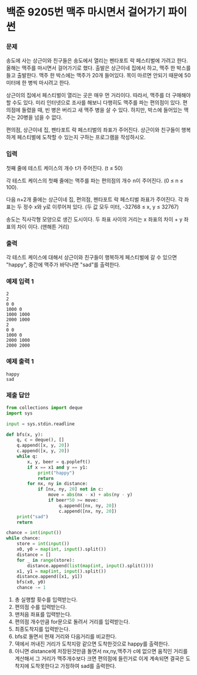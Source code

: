 # 백준 9205번 맥주 마시면서 걸어가기 파이썬

### 문제

송도에 사는 상근이와 친구들은 송도에서 열리는 펜타포트 락 페스티벌에 가려고 한다. 올해는 맥주를 마시면서 걸어가기로 했다. 출발은 상근이네 집에서 하고, 맥주 한 박스를 들고 출발한다. 맥주 한 박스에는 맥주가 20개 들어있다. 목이 마르면 안되기 때문에 50미터에 한 병씩 마시려고 한다.

상근이의 집에서 페스티벌이 열리는 곳은 매우 먼 거리이다. 따라서, 맥주를 더 구매해야 할 수도 있다. 미리 인터넷으로 조사를 해보니 다행히도 맥주를 파는 편의점이 있다. 편의점에 들렸을 때, 빈 병은 버리고 새 맥주 병을 살 수 있다. 하지만, 박스에 들어있는 맥주는 20병을 넘을 수 없다.

편의점, 상근이네 집, 펜타포트 락 페스티벌의 좌표가 주어진다. 상근이와 친구들이 행복하게 페스티벌에 도착할 수 있는지 구하는 프로그램을 작성하시오.

### 입력

첫째 줄에 테스트 케이스의 개수 t가 주어진다. (t ≤ 50)

각 테스트 케이스의 첫째 줄에는 맥주를 파는 편의점의 개수 n이 주어진다. (0 ≤ n ≤ 100).

다음 n+2개 줄에는 상근이네 집, 편의점, 펜타포트 락 페스티벌 좌표가 주어진다. 각 좌표는 두 정수 x와 y로 이루어져 있다. (두 값 모두 미터, -32768 ≤ x, y ≤ 32767)

송도는 직사각형 모양으로 생긴 도시이다. 두 좌표 사이의 거리는 x 좌표의 차이 + y 좌표의 차이 이다. (맨해튼 거리)

### 출력

각 테스트 케이스에 대해서 상근이와 친구들이 행복하게 페스티벌에 갈 수 있으면 "happy", 중간에 맥주가 바닥나면 "sad"를 출력한다. 

### 예제 입력 1

```
2
2
0 0
1000 0
1000 1000
2000 1000
2
0 0
1000 0
2000 1000
2000 2000
```

### 예제 출력 1

```
happy
sad
```

### 제출 답안

```python
from collections import deque
import sys

input = sys.stdin.readline

def bfs(x, y):
    q, c = deque(), []
    q.append([x, y, 20])
    c.append([x, y, 20])
    while q:
        x, y, beer = q.popleft()
        if x == x1 and y == y1:
            print("happy")
            return
        for nx, ny in distance:
            if [nx, ny, 20] not in c:
                move = abs(nx - x) + abs(ny - y)
                if beer*50 >= move:
                    q.append([nx, ny, 20])
                    c.append([nx, ny, 20])
    print("sad")
    return

chance = int(input())
while chance:
    store = int(input())
    x0, y0 = map(int, input().split())
    distance = []
    for _ in range(store):
        distance.append(list(map(int, input().split())))
    x1, y1 = map(int, input().split())
    distance.append([x1, y1])
    bfs(x0, y0)
    chance -= 1
```

1.  총 실행할 횟수를 입력받는다.
2. 편의점 수를 입력받는다.
3. 맨처음 좌표를 입력받는다.
4. 편의점 개수만큼 for문으로 돌려서 거리를 입력받는다.
5. 최종도착지를 입력받는다.
6. bfs로 돌면서 현재 거리와 다음거리를 비교한다.
7. 덱에서 꺼내진 거리가 도착지랑 같으면 도착한것으로 happy를 출력한다.
8. 아니면 distance에 저장된것만큼 돌면서 nx,ny,맥주가 c에 없으면 움직인 거리를 계산해서 그 거리가 맥주개수보다 크면 편의점에 들린거로 이게 계속되면 결국은 도착지에 도착못한다고 가정하여 sad를 출력한다.
